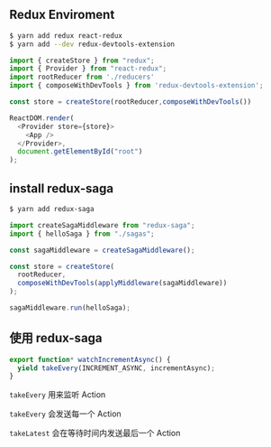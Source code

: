 ## Redux Enviroment

```bash
$ yarn add redux react-redux
$ yarn add --dev redux-devtools-extension
```

```js
import { createStore } from "redux";
import { Provider } from "react-redux";
import rootReducer from './reducers'
import { composeWithDevTools } from 'redux-devtools-extension';

const store = createStore(rootReducer,composeWithDevTools())

ReactDOM.render(
  <Provider store={store}>
    <App />
  </Provider>,
  document.getElementById("root")
);
```

## install redux-saga

```bash
$ yarn add redux-saga
```

```js
import createSagaMiddleware from "redux-saga";
import { helloSaga } from "./sagas";

const sagaMiddleware = createSagaMiddleware();

const store = createStore(
  rootReducer,
  composeWithDevTools(applyMiddleware(sagaMiddleware))
);

sagaMiddleware.run(helloSaga);
```

## 使用 redux-saga

```js
export function* watchIncrementAsync() {
  yield takeEvery(INCREMENT_ASYNC, incrementAsync);
}
```

`takeEvery` 用来监听 Action

`takeEvery` 会发送每一个 Action

`takeLatest` 会在等待时间内发送最后一个 Action